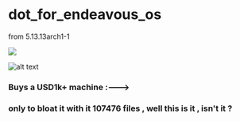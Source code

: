 # dot_for_endeavous_os
from 5.13.13arch1-1

![](https://media.giphy.com/media/ggboqWTfYfIjZXO9nO/giphy.gif?cid=ecf05e470z4kugnif2jwx5dq1pn8gepm9r5vfwvoaak0i75y&rid=giphy.gif&ct=g)



![alt text](https://www.google.com/url?sa=i&url=https%3A%2F%2Fen.wikipedia.org%2Fwiki%2FImage&psig=AOvVaw3WEtuJaptwd2ax-r_vTe3P&ust=1630865120866000&source=images&cd=vfe&ved=0CAkQjRxqFwoTCPj_v5P05fICFQAAAAAdAAAAABAD)
### Buys a USD1k+ machine :--->
### only to bloat it with it 107476 files , well this is it , isn't it ?

